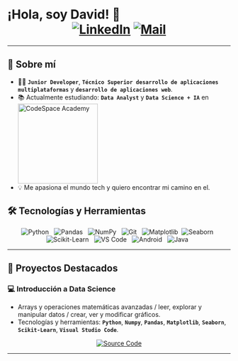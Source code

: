 #  ¡Hola, soy David! 👋 &nbsp; &nbsp; &nbsp; &nbsp; &nbsp; &nbsp; &nbsp; &nbsp; &nbsp; &nbsp; &nbsp; &nbsp; &nbsp; &nbsp; &nbsp; &nbsp; &nbsp; &nbsp; &nbsp; &nbsp; &nbsp; &nbsp; &nbsp; &nbsp; &nbsp; &nbsp; &nbsp; &nbsp; &nbsp;  [![LinkedIn](https://img.shields.io/badge/LinkedIn-0A66C2?style=for-the-badge&logo=linkedin&logoColor=white)](https://linkedin.com/in/david-forgas-gonzalez-83b327224) [![Mail](https://img.shields.io/badge/Gmail-EA4335?style=for-the-badge&Color=white)](mailto:davidfogo99@hotmail.com)

---

## 🚀 **Sobre mí**  

- 👨‍🎓 **`Junior Developer`**, **`Técnico Superior desarrollo de aplicaciones multiplataformas`** y **`desarrollo de aplicaciones web`**. 
- 📚 Actualmente estudiando: **`Data Analyst`** y **`Data Science + IA`** en  <a href="https://codespaceacademy.com"><img src="https://img.shields.io/badge/CodeSpace_Academy-2EF0B6?style=for-the-badge&logo=google-classroom&logoColor=black&labelColor=2EF0B6&color=222222" alt="CodeSpace Academy" align="top" width="180"></a>
- 💡 Me apasiona el mundo tech y quiero encontrar mi camino en el.



## 🛠 **Tecnologías y Herramientas**  

<div align="center">
 
![Python](https://img.shields.io/badge/Python-3776AB?style=for-the-badge&logo=python&logoColor=white) &nbsp;
![Pandas](https://img.shields.io/badge/Pandas-150458?style=for-the-badge&logo=pandas&logoColor=white) &nbsp;
![NumPy](https://img.shields.io/badge/NumPy-013243?style=for-the-badge&logo=numpy&logoColor=white) &nbsp;
![Git](https://img.shields.io/badge/Git-F05032?style=for-the-badge&logo=git&logoColor=white) &nbsp;
![Matplotlib](https://img.shields.io/badge/Matplotlib-black?style=for-the-badge&logo=Matplotlib&logoColor=white)&nbsp;
![Seaborn](https://img.shields.io/badge/Seaborn-5C8FB4?style=for-the-badge) &nbsp; <br>
![Scikit-Learn](https://img.shields.io/badge/Scikit--Learn-F7931E?style=for-the-badge&logo=scikit-learn&logoColor=white) &nbsp;
![VS Code](https://img.shields.io/badge/VS_Code-007ACC?style=for-the-badge&logo=visual-studio-code&logoColor=white) &nbsp;
![Android](https://img.shields.io/badge/Android-3DDC84?style=for-the-badge&logo=android&logoColor=white) &nbsp;
![Java](https://img.shields.io/badge/Java-ED8B00?style=for-the-badge&logo=openjdk&logoColor=white) &nbsp;


</div>

---

## 📂 **Proyectos Destacados**  

 ### 💻 **Introducción a Data Science** 
   - Arrays y operaciones matemáticas avanzadas / leer, explorar y manipular datos / crear, ver y modificar gráficos.
   - Tecnologías y herramientas: **`Python`**, **`Numpy`**, **`Pandas`**, **`Matplotlib`**, **`Seaborn`**, **`Scikit-Learn`**, **`Visual Studio Code`**. <br>
  <div align="center">
     
  [![Source Code](https://img.shields.io/badge/Introducción_a_Data_Science-F5F5F5?style=for-the-badge&logo=github&logoColor=black)](https://github.com/Davidfogo99/Intro-clase.git)
         
  </div>

---
